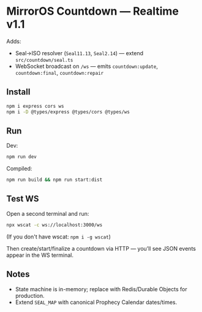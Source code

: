 # MirrorOS Countdown — Realtime v1.1

Adds:
- Seal→ISO resolver (`Seal11.13`, `Seal2.14`) — extend `src/countdown/seal.ts`
- WebSocket broadcast on `/ws` — emits `countdown:update`, `countdown:final`, `countdown:repair`

## Install
```bash
npm i express cors ws
npm i -D @types/express @types/cors @types/ws
```

## Run
Dev:
```bash
npm run dev
```
Compiled:
```bash
npm run build && npm run start:dist
```

## Test WS
Open a second terminal and run:
```bash
npx wscat -c ws://localhost:3000/ws
```
(If you don't have wscat: `npm i -g wscat`)

Then create/start/finalize a countdown via HTTP — you’ll see JSON events appear in the WS terminal.

## Notes
- State machine is in-memory; replace with Redis/Durable Objects for production.
- Extend `SEAL_MAP` with canonical Prophecy Calendar dates/times.
